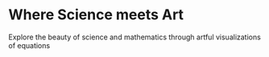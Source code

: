 # Where Science meets Art 
Explore the beauty of science and mathematics through artful visualizations of equations
